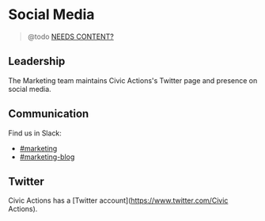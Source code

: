 # Social Media

> @todo [NEEDS CONTENT?](https://trello.com/c/RwRHRKJ0)

## <a id="leadership">Leadership</a>

The Marketing team maintains Civic Actions's Twitter page and presence on social media.

## <a id="communication">Communication</a>

Find us in Slack:

* [#marketing](https://civicactions.slack.com/messages/marketing)
* [#marketing-blog](https://civicactions.slack.com/messages/marketing-blog)

## <a id="twitter">Twitter</a>

Civic Actions has a [Twitter account](https://www.twitter.com/Civic Actions).
